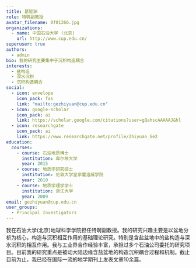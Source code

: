 ```yaml
---
title: 葛智渊
role: 特聘副教授
avatar_filename: 0f01366.jpg
organizations:
  - name: 中国石油大学 (北京)
    url: http://www.cup.edu.cn/
superuser: true
authors:
  - admin
bio: 我的研究主要集中于沉积构造耦合
interests:
  - 盐构造
  - 深水沉积
  - 沉积构造耦合
social:
  - icon: envelope
    icon_pack: fas
    link: "mailto:gezhiyuan@cup.edu.cn"
  - icon: google-scholar
    icon_pack: ai
    link: https://scholar.google.com/citations?user=gQahscAAAAAJ&hl
  - icon: researchgate
    icon_pack: ai
    link: https://www.researchgate.net/profile/Zhiyuan_Ge2
education:
  courses:
    - course: 石油地质博士
      institution: 卑尔根大学
      year: 2015
    - course: 地质学研究硕士
      institution: 伦敦大学皇家霍洛威学院
      year: 2010
    - course: 地质学理学学士
      institution: 浙江大学
      year: 2009
email: gezhiyuan@cup.edu.cn
user_groups:
  - Principal Investigators
---
```

我在石油大学(北京)地球科学学院担任特聘副教授。我的研究兴趣主要是以盆地分析为核心，构造与沉积相互作用的基础理论研究。特别是含盐盆地中的盐构造与深水沉积的相互作用。我与工业界合作经验丰富，承担过多个石油公司委托的研究项目。目前我的研究重点是被动大陆边缘含盐盆地的构造沉积耦合过程和机制。截止目前为止，我已经在国际一流的地学期刊上发表文章10余篇。